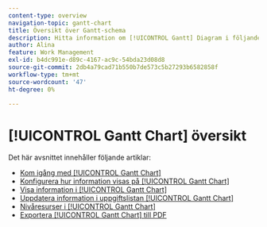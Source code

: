 ```yaml
---
content-type: overview
navigation-topic: gantt-chart
title: Översikt över Gantt-schema
description: Hitta information om [!UICONTROL Gantt] Diagram i följande artiklar.
author: Alina
feature: Work Management
exl-id: b4dc991e-d89c-4167-ac9c-54bda23d08d8
source-git-commit: 2db4a79cad71b550b7de573c5b27293b6582858f
workflow-type: tm+mt
source-wordcount: '47'
ht-degree: 0%

---
```


# [!UICONTROL Gantt Chart] översikt

Det här avsnittet innehåller följande artiklar:

* [Kom igång med [!UICONTROL Gantt Chart]](../../../manage-work/gantt-chart/use-the-gantt-chart/get-started-with-gantt.md)
* [Konfigurera hur information visas på [!UICONTROL Gantt Chart]](../../../manage-work/gantt-chart/use-the-gantt-chart/configure-info-on-gantt-chart.md)
* [Visa information i [!UICONTROL Gantt Chart]](../../../manage-work/gantt-chart/use-the-gantt-chart/view-info-in-gantt.md)
* [Uppdatera information i uppgiftslistan [!UICONTROL Gantt Chart]](../../../manage-work/gantt-chart/use-the-gantt-chart/update-info-task-list-gantt.md)
* [Nivåresurser i [!UICONTROL Gantt Chart]](../../../manage-work/gantt-chart/use-the-gantt-chart/level-resources-in-gantt.md)
* [Exportera [!UICONTROL Gantt Chart] till PDF](../../../manage-work/gantt-chart/use-the-gantt-chart/export-gantt-chart-to-pdf.md)
